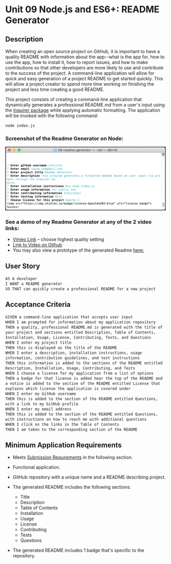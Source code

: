 
# Unit 09 Node.js and ES6+: README Generator

## Description

When creating an open source project on GitHub, it is important to have a quality README with information about the app--what is the app for, how to use the app, how to install it, how to report issues, and how to make contributions so that other developers are more likely to use and contribute to the success of the project. A command-line application will allow for quick and easy generation of a project README to get started quickly. This will allow a project creator to spend more time working on finishing the project and less time creating a good README.

This project consists of creating a command-line application that dynamically generates a professional README.md from a user's input using the [Inquirer package](https://www.npmjs.com/package/inquirer) while applying automatic formatting. The application will be invoked with the following command:

```
node index.js
```

### Screenshot of the Readme Generator on Node:

<img src="./images/readme-program.png" alt="Readme Generator in action with node">

### See a demo of my Readme Generator at any of the 2 video links:

* [Vimeo Link](https://vimeo.com/452335805) – choose highest quality setting
* [Link to Video on Github](https://github.com/jennifoo/09-readme-generator/blob/master/8-26-2020_Readme_Generator_sm.mov)
* You may also view a prototype of the generated Readme [here:](https://github.com/jennifoo/09-readme-generator/tree/master/Readme%20Prototype)

## User Story

```
AS A developer
I WANT a README generator
SO THAT can quickly create a professional README for a new project
```

## Acceptance Criteria

```
GIVEN a command-line application that accepts user input
WHEN I am prompted for information about my application repository
THEN a quality, professional README.md is generated with the title of your project and sections entitled Description, Table of Contents, Installation, Usage, License, Contributing, Tests, and Questions
WHEN I enter my project title
THEN this is displayed as the title of the README
WHEN I enter a description, installation instructions, usage information, contribution guidelines, and test instructions
THEN this information is added to the sections of the README entitled Description, Installation, Usage, Contributing, and Tests
WHEN I choose a license for my application from a list of options
THEN a badge for that license is added hear the top of the README and a notice is added to the section of the README entitled License that explains which license the application is covered under
WHEN I enter my GitHub username
THEN this is added to the section of the README entitled Questions, with a link to my GitHub profile
WHEN I enter my email address
THEN this is added to the section of the README entitled Questions, with instructions on how to reach me with additional questions
WHEN I click on the links in the Table of Contents
THEN I am taken to the corresponding section of the README
```

## Minimum Application Requirements

* Meets [Submission Requirements](#submission-requirements) in the following section.

* Functional application.

* GitHub repository with a unique name and a README describing project.

* The generated README includes the following sections:

  * Title
  * Description
  * Table of Contents
  * Installation
  * Usage
  * License
  * Contributing
  * Tests
  * Questions

* The generated README includes 1 badge that's specific to the repository.
